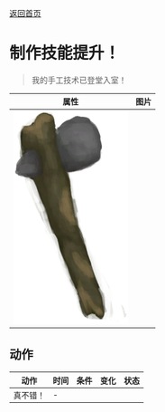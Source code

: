 [返回首页](index.md)  
# 制作技能提升！  
> 我的手工技术已登堂入室！  
  
  属性  |   图片   
 ----  |  ----:   
   |  ![](Sprite/StoneAxe.png)   
  
## 动作  
动作  |  时间  |  条件  |  变化  |  状态  
----  |  ----  |  ----  |  ----  |  ----  
真不错！  |  -  |    |    |    
